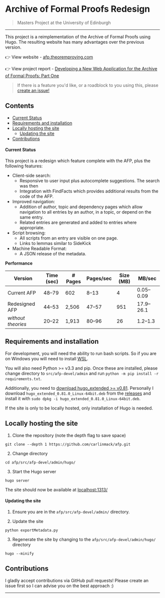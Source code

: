 # Archive of Formal Proofs Redesign
> Masters Project at the University of Edinburgh

---

This project is a reimplementation of the Archive of Formal Proofs using Hugo. The resulting website has many advantages over the previous version.

👉 View website - [afp.theoremproving.com](http://afp.theoremproving.org)

👉 View project report - [Developing a New Web Application for the Archive of Formal Proofs: Part One](report/Final_UG4_AFP_Thesis.pdf)

> If there is a feature you'd like, or a roadblock to you using this, please [create an issue!](https://github.com/carlinmack/afp/issues/new)

## Contents

* [Current Status](#Current-Status)
* [Requirements and installation](#Requirements-and-installation)
* [Locally hosting the site](#Locally-hosting-the-site)
   * [Updating the site](#Updating-the-site)
* [Contributions](#Contributions)


#### Current Status

This project is a redesign which feature complete with the AFP, plus the following features:

* Client-side search:
    * Responsive to user input plus autocomplete suggestions. The search was then 
    * Integration with FindFacts which provides additional results from the code of the
AFP.
* Improved navigation:
    * Addition of author, topic and dependency pages which allow navigation to all entries by an author, in a topic, or depend on the same entry.
    * Related entries are generated and added to entries where appropriate.
* Script browsing:
    * All scripts from an entry are visible on one page.
    * Links to lemmas similar to SideKick
* Machine Readable Format:
    * A JSON release of the metadata.

**Performance** 

Version |Time (sec)| # Pages | Pages/sec | Size (MB)| MB/sec
---------------- |-----------|---------| --------- |----------|------------
Current AFP      | 48–79     | 602     | 8–13      | 4        | 0.05–0.09
Redesigned AFP   | 44–53     | 2,506   | 47–57     | 951      | 17.9–26.1
*without theories* | 20–22     | 1,913   | 80–96     | 26       | 1.2–1.3


## Requirements and installation

For development, you will need the ability to run bash scripts. So if you are on Windows you will need to install [WSL](https://docs.microsoft.com/en-us/windows/wsl/install-win10).

You will also need Python >= v3.3 and pip. Once these are installed, please change directory to `src/afp-devel/admin` and run `python -m pip install -r requirements.txt`.

Additionally, you need to [download hugo_extended >= v0.81](https://gohugo.io/getting-started/installing/). Personally I download `hugo_extended_0.81.0_Linux-64bit.deb` from the [releases](https://github.com/gohugoio/hugo/releases) and install it with `sudo dpkg -i hugo_extended_0.81.0_Linux-64bit.deb`.

If the site is only to be locally hosted, only installation of Hugo is needed.

## Locally hosting the site

1. Clone the repository (note the depth flag to save space)

```
git clone --depth 1 https://github.com/carlinmack/afp.git
```

2. Change directory

```
cd afp/src/afp-devel/admin/hugo/
```

3. Start the Hugo server

```
hugo server
```

The site should now be available at [localhost:1313/](http://localhost:1313/)

#### Updating the site

1. Ensure you are in the `afp/src/afp-devel/admin/` directory. 

2. Update the site

```
python exportMetadata.py
```

3. Regenerate the site by changing to the `afp/src/afp-devel/admin/hugo/` directory

```
hugo --minify
```

## Contributions

I gladly accept contributions via GitHub pull requests! Please create an issue first so 
I can advise you on the best approach :)

---


